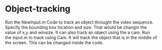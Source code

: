 # Object-tracking

Run the NewInput.m Code to track an object throught the video sequence.
Specify the bounding box location and size. That would be changin the value of x,y and winsize.
It can also track an object using the a cam.
Run the input.m to track using Cam. It will track the object that is in the middle of the screen.
This can be changed inside the code.
